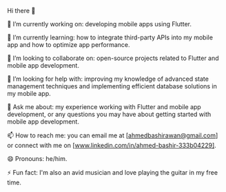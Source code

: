 Hi there 👋

🔭 I’m currently working on: developing mobile apps using Flutter.

🌱 I’m currently learning: how to integrate third-party APIs into my mobile app and how to optimize app performance.

👯 I’m looking to collaborate on: open-source projects related to Flutter and mobile app development.

🤔 I’m looking for help with: improving my knowledge of advanced state management techniques and implementing efficient database solutions in my mobile app.

💬 Ask me about: my experience working with Flutter and mobile app development, or any questions you may have about getting started with mobile app development.

📫 How to reach me: you can email me at [ahmedbashirawan@gmail.com] or connect with me on [www.linkedin.com/in/ahmed-bashir-333b04229].

😄 Pronouns: he/him.

⚡ Fun fact: I'm also an avid musician and love playing the guitar in my free time.
